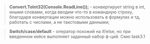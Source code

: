 > **Convert.ToInt32(Console.ReadLine());** -  конвертирует string в int, иными словами, когда вводим что-то в командную строку, благодаря конвертации можно использовать в формулах и тд, работать с числами, а не такстовыми данными;

> **Switch/case/default** - оператор похожий на if/else, но при введенном кейсе выполняет заданный набор ф-ций. Смю task3.1